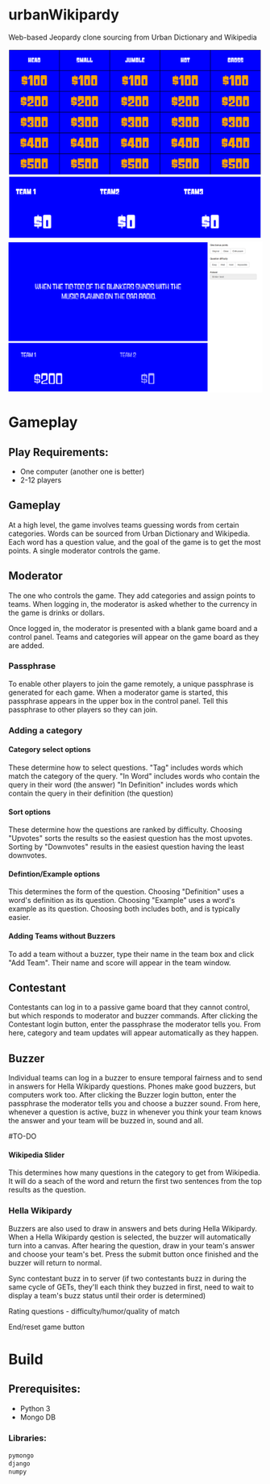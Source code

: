 # urbanWikipardy
Web-based Jeopardy clone sourcing from Urban Dictionary and Wikipedia

![Example game](pics/sampleBoard.PNG?raw=true "Example game")
![Example question](pics/sampleQuestion.PNG?raw=true "Example question")

# Gameplay

## Play Requirements:
* One computer (another one is better)
* 2-12 players

## Gameplay
At a high level, the game involves teams guessing words from certain categories.  Words can be sourced from Urban Dictionary and Wikipedia.  Each word has a question value, and the goal of the game is to get the most points.  A single moderator controls the game.

## Moderator
The one who controls the game.  They add categories and assign points to teams.  When logging in, the moderator is asked whether to the currency in the game is drinks or dollars.

Once logged in, the moderator is presented with a blank game board and a control panel. Teams and categories will appear on the game board as they are added.

### Passphrase
To enable other players to join the game remotely, a unique passphrase is generated for each game.  When a moderator game is started, this passphrase appears in the upper box in the control panel.  Tell this passphrase to other players so they can join.

### Adding a category

#### Category select options
These determine how to select questions.
"Tag" includes words which match the category of the query.
"In Word" includes words who contain the query in their word (the answer)
"In Definition" includes words which contain the query in their definition (the question)

#### Sort options
These determine how the questions are ranked by difficulty.  Choosing "Upvotes" sorts the results so the easiest question has the most upvotes.  Sorting by "Downvotes" results in the easiest question having the least downvotes.

#### Defintion/Example options
This determines the form of the question.  Choosing "Definition" uses a word's definition as its question.  Choosing "Example" uses a word's example as its question.  Choosing both includes both, and is typically easier.

#### Adding Teams without Buzzers
To add a team without a buzzer, type their name in the team box and click "Add Team".  Their name and score will appear in the team window.


## Contestant
Contestants can log in to a passive game board that they cannot control, but which responds to moderator and buzzer commands.  After clicking the Contestant login button, enter the passphrase the moderator tells you.  From here, category and team updates will appear automatically as they happen.

## Buzzer
Individual teams can log in a buzzer to ensure temporal fairness and to send in answers for Hella Wikipardy questions.  Phones make good buzzers, but computers work too.  After clicking the Buzzer login button, enter the passphrase the moderator tells you and choose a buzzer sound.  From here, whenever a question is active, buzz in whenever you think your team knows the answer and your team will be buzzed in, sound and all.


#TO-DO

#### Wikipedia Slider
This determines how many questions in the category to get from Wikipedia.  It will do a seach of the word and return the first two sentences from the top results as the question.

### Hella Wikipardy
Buzzers are also used to draw in answers and bets during Hella Wikipardy.  When a Hella Wikipardy qestion is selected, the buzzer will automatically turn into a canvas.  After hearing the question, draw in your team's answer and choose your team's bet.  Press the submit button once finished and the buzzer will return to normal.

Sync contestant buzz in to server (if two contestants buzz in during the same cycle of GETs, they'll each think they buzzed in first, need to wait to display a team's buzz status until their order is determined)

Rating questions - difficulty/humor/quality of match

End/reset game button

# Build

## Prerequisites:
* Python 3
* Mongo DB

### Libraries:
    pymongo
    django
    numpy
